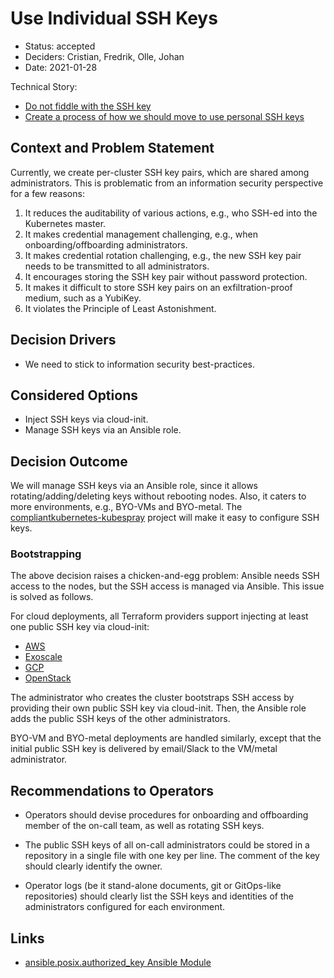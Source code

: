 # Use Individual SSH Keys

* Status: accepted
* Deciders: Cristian, Fredrik, Olle, Johan
* Date: 2021-01-28

Technical Story:

* [Do not fiddle with the SSH key](https://github.com/elastisys/compliantkubernetes-kubespray/issues/21)
* [Create a process of how we should move to use personal SSH keys](https://github.com/elastisys/ck8s-ops/issues/54)

## Context and Problem Statement

Currently, we create per-cluster SSH key pairs, which are shared among administrators. This is problematic from an information security perspective for a few reasons:

1. It reduces the auditability of various actions, e.g., who SSH-ed into the Kubernetes master.
2. It makes credential management challenging, e.g., when onboarding/offboarding administrators.
3. It makes credential rotation challenging, e.g., the new SSH key pair needs to be transmitted to all administrators.
4. It encourages storing the SSH key pair without password protection.
5. It makes it difficult to store SSH key pairs on an exfiltration-proof medium, such as a YubiKey.
6. It violates the Principle of Least Astonishment.

## Decision Drivers

* We need to stick to information security best-practices.

## Considered Options

* Inject SSH keys via cloud-init.
* Manage SSH keys via an Ansible role.

## Decision Outcome

We will manage SSH keys via an Ansible role, since it allows rotating/adding/deleting keys without rebooting nodes. Also, it caters to more environments, e.g., BYO-VMs and BYO-metal. The [compliantkubernetes-kubespray](https://github.com/elastisys/compliantkubernetes-kubespray) project will make it easy to configure SSH keys.

### Bootstrapping

The above decision raises a chicken-and-egg problem: Ansible needs SSH access to the nodes, but the SSH access is managed via Ansible. This issue is solved as follows.

For cloud deployments, all Terraform providers support injecting at least one public SSH key via cloud-init:

* [AWS](https://github.com/kubernetes-sigs/kubespray/blob/release-2.15/contrib/terraform/aws/variables.tf#L9)
* [Exoscale](https://github.com/kubernetes-sigs/kubespray/blob/master/contrib/terraform/exoscale/variables.tf#L24)
* [GCP](https://github.com/kubernetes-sigs/kubespray/blob/release-2.15/contrib/terraform/gcp/variables.tf#L57)
* [OpenStack](https://github.com/kubernetes-sigs/kubespray/blob/release-2.15/contrib/terraform/openstack/variables.tf#L81)

The administrator who creates the cluster bootstraps SSH access by providing their own public SSH key via cloud-init. Then, the Ansible role adds the public SSH keys of the other administrators.

BYO-VM and BYO-metal deployments are handled similarly, except that the initial public SSH key is delivered by email/Slack to the VM/metal administrator.

## Recommendations to Operators

* Operators should devise procedures for onboarding and offboarding member of the on-call team, as well as rotating SSH keys.

* The public SSH keys of all on-call administrators could be stored in a repository in a single file with one key per line.
The comment of the key should clearly identify the owner.

* Operator logs (be it stand-alone documents, git or GitOps-like repositories) should clearly list the SSH keys and identities of the administrators configured for each environment.

## Links

* [ansible.posix.authorized_key Ansible Module](https://docs.ansible.com/ansible/latest/collections/ansible/posix/authorized_key_module.html)
